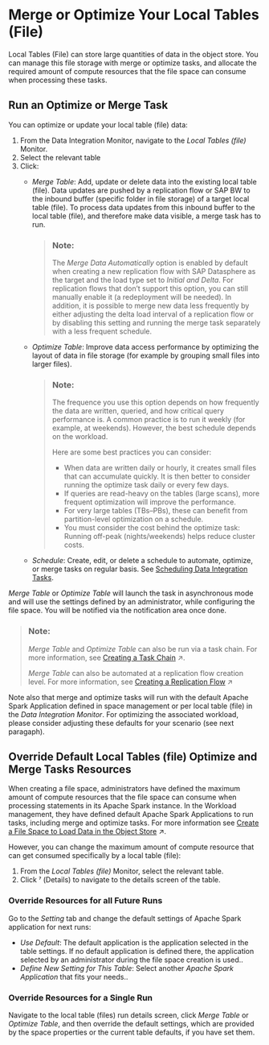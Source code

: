 <!-- loioe533b154ed3e49ce9a03e4421a5296e7 -->

<link rel="stylesheet" type="text/css" href="../css/sap-icons.css"/>

# Merge or Optimize Your Local Tables \(File\)

Local Tables \(File\) can store large quantities of data in the object store. You can manage this file storage with merge or optimize tasks, and allocate the required amount of compute resources that the file space can consume when processing these tasks.



<a name="loioe533b154ed3e49ce9a03e4421a5296e7__section_jj5_ryf_s2c"/>

## Run an Optimize or Merge Task

You can optimize or update your local table \(file\) data:

1.  From the Data Integration Monitor, navigate to the *Local Tables \(file\)* Monitor.
2.  Select the relevant table
3.  Click:
    -   *Merge Table*: Add, update or delete data into the existing local table \(file\). Data updates are pushed by a replication flow or SAP BW to the inbound buffer \(specific folder in file storage\) of a target local table \(file\). To process data updates from this inbound buffer to the local table \(file\), and therefore make data visible, a merge task has to run.

        > ### Note:  
        > The *Merge Data Automatically* option is enabled by default when creating a new replication flow with SAP Datasphere as the target and the load type set to *Initial and Delta*. For replication flows that don’t support this option, you can still manually enable it \(a redeployment will be needed\). In addition, it is possible to merge new data less frequently by either adjusting the delta load interval of a replication flow or by disabling this setting and running the merge task separately with a less frequent schedule.

    -   *Optimize Table*: Improve data access performance by optimizing the layout of data in file storage \(for example by grouping small files into larger files\).

        > ### Note:  
        > The frequence you use this option depends on how frequently the data are written, queried, and how critical query performance is. A common practice is to run it weekly \(for example, at weekends\). However, the best schedule depends on the workload.
        > 
        > Here are some best practices you can consider:
        > 
        > -   When data are written daily or hourly, it creates small files that can accumulate quickly. It is then better to consider running the optimize task daily or every few days.
        > -   If queries are read-heavy on the tables \(large scans\), more frequent optimization will improve the performance.
        > -   For very large tables \(TBs–PBs\), these can benefit from partition-level optimization on a schedule.
        > -   You must consider the cost behind the optimize task: Running off-peak \(nights/weekends\) helps reduce cluster costs.

    -   *Schedule*: Create, edit, or delete a schedule to automate, optimize, or merge tasks on regular basis. See [Scheduling Data Integration Tasks](scheduling-data-integration-tasks-7fa0762.md).


*Merge Table* or *Optimize Table* will launch the task in asynchronous mode and will use the settings defined by an administrator, while configuring the file space. You will be notified via the notification area once done.

> ### Note:  
> *Merge Table* and *Optimize Table* can also be run via a task chain. For more information, see [Creating a Task Chain](https://help.sap.com/viewer/24f836070a704022a40c15442163e5cf/DEV_CURRENT/en-US/d1afbc2b9ee84d44a00b0b777ac243e1.html "Group multiple tasks into a task chain and run them manually once, or periodically, through a schedule.") :arrow_upper_right:.
> 
> *Merge Table* can also be automated at a replication flow creation level. For more information, see [Creating a Replication Flow](https://help.sap.com/viewer/24f836070a704022a40c15442163e5cf/DEV_CURRENT/en-US/25e2bd7a70d44ac5b05e844f9e913471.html "Create a replication flow to copy multiple data assets from a source to a target.") :arrow_upper_right:

Note also that merge and optimize tasks will run with the default Apache Spark Application defined in space management or per local table \(file\) in the *Data Integration Monitor*. For optimizing the associated workload, please consider adjusting these defaults for your scenario \(see next paragaph\).



<a name="loioe533b154ed3e49ce9a03e4421a5296e7__section_add_rmf_g2c"/>

## Override Default Local Tables \(file\) Optimize and Merge Tasks Resources

When creating a file space, administrators have defined the maximum amount of compute resources that the file space can consume when processing statements in its Apache Spark instance. In the Workload management, they have defined default Apache Spark Applications to run tasks, including merge and optimize tasks. For more information see [Create a File Space to Load Data in the Object Store](https://help.sap.com/viewer/935116dd7c324355803d4b85809cec97/DEV_CURRENT/en-US/947444683e524cfd9169d7671b72ba0c.html "Create a file space and allocate compute resources to it. File spaces are intended for loading and preparing large quantities of data in an inexpensive inbound staging area and are stored in the SAP Datasphere object store.") :arrow_upper_right:.

However, you can change the maximum amount of compute resource that can get consumed specifically by a local table \(file\):

1.  From the *Local Tables \(file\)* Monitor, select the relevant table.
2.  Click <span class="SAP-icons-V5"></span> \(Details\) to navigate to the details screen of the table.



### Override Resources for all Future Runs

Go to the *Setting* tab and change the default settings of Apache Spark application for next runs:

-   *Use Default*: The default application is the application selected in the table settings. If no default application is defined there, the application selected by an administrator during the file space creation is used..
-   *Define New Setting for This Table*: Select another *Apache Spark Application* that fits your needs..



### Override Resources for a Single Run

Navigate to the local table \(files\) run details screen, click *Merge Table* or *Optimize Table*, and then override the default settings, which are provided by the space properties or the current table defaults, if you have set them.


